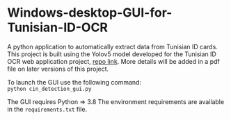 # Windows-desktop-GUI-for-Tunisian-ID-OCR
A python application to automatically extract data from Tunisian ID cards.
This project is built using the Yolov5 model developed for the Tunisian ID OCR web application project, [repo link](https://github.com/Hmzbo/Tunisian-ID-OCR).
More details will be added in a pdf file on later versions of this project.

To launch the GUI use the following command:\
`python cin_detection_gui.py`

The GUI requires Python => 3.8
The environment requirements are available in the `requirements.txt` file.
